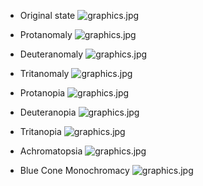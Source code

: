 * Original state
![graphics.jpg](https://bitbucket.org/imhicihu/branding/issues/attachments/2/imhicihu/branding/1631318104.62/2/3342368718-logo-conicet.jpeg)

* Protanomaly
![graphics.jpg](https://bitbucket.org/imhicihu/branding/issues/attachments/2/imhicihu/branding/1631315355.0/2/Protanomaly.jpg)

* Deuteranomaly
![graphics.jpg](https://bitbucket.org/imhicihu/branding/issues/attachments/2/imhicihu/branding/1631315354.91/2/Deuteranomaly.jpg)

* Tritanomaly
![graphics.jpg](https://bitbucket.org/imhicihu/branding/issues/attachments/2/imhicihu/branding/1631315355.18/2/Tritanomaly.jpg)

* Protanopia
![graphics.jpg](https://bitbucket.org/imhicihu/branding/issues/attachments/2/imhicihu/branding/1631315355.09/2/Protanopia.jpg)

* Deuteranopia
![graphics.jpg](https://bitbucket.org/imhicihu/branding/issues/attachments/2/imhicihu/branding/1631321979.33/2/Deuteranopia.jpg)

* Tritanopia
![graphics.jpg](https://bitbucket.org/imhicihu/branding/issues/attachments/2/imhicihu/branding/1631315355.28/2/Tritanopia.jpg)

* Achromatopsia
![graphics.jpg](https://bitbucket.org/imhicihu/branding/issues/attachments/2/imhicihu/branding/1631315354.63/2/Achromatopsia.jpg)

* Blue Cone Monochromacy
![graphics.jpg](https://bitbucket.org/imhicihu/branding/issues/attachments/2/imhicihu/branding/1631315354.81/2/Blue_Cone_Monochromacy.jpg)